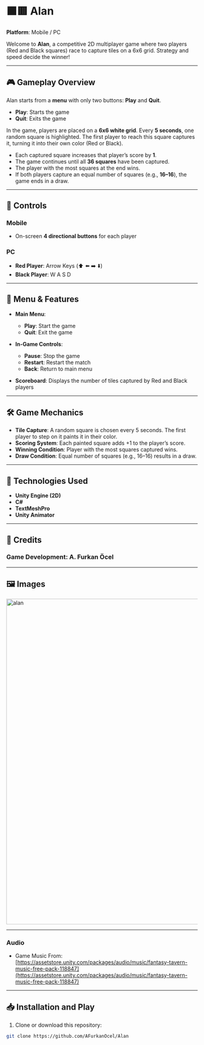# ⬛🟥 Alan

**Platform**: Mobile / PC  

Welcome to **Alan**, a competitive 2D multiplayer game where two players (Red and Black squares) race to capture tiles on a 6x6 grid. Strategy and speed decide the winner!  

---

## 🎮 Gameplay Overview

Alan starts from a **menu** with only two buttons: **Play** and **Quit**.  
- **Play**: Starts the game  
- **Quit**: Exits the game  

In the game, players are placed on a **6x6 white grid**. Every **5 seconds**, one random square is highlighted. The first player to reach this square captures it, turning it into their own color (Red or Black).  

- Each captured square increases that player’s score by **1**.  
- The game continues until all **36 squares** have been captured.  
- The player with the most squares at the end wins.  
- If both players capture an equal number of squares (e.g., **16–16**), the game ends in a draw.  

---

## 🧩 Controls

### **Mobile**
- On-screen **4 directional buttons** for each player  

### **PC**
- **Red Player**: Arrow Keys (⬆️ ⬅️ ➡️ ⬇️)  
- **Black Player**: W A S D  

---

## 🎨 Menu & Features

- **Main Menu**:  
  - **Play**: Start the game  
  - **Quit**: Exit the game  

- **In-Game Controls**:  
  - **Pause**: Stop the game  
  - **Restart**: Restart the match  
  - **Back**: Return to main menu  

- **Scoreboard**: Displays the number of tiles captured by Red and Black players  

---

## 🛠️ Game Mechanics

- **Tile Capture**: A random square is chosen every 5 seconds. The first player to step on it paints it in their color.  
- **Scoring System**: Each painted square adds +1 to the player’s score.  
- **Winning Condition**: Player with the most squares captured wins.  
- **Draw Condition**: Equal number of squares (e.g., 16–16) results in a draw.  

---

## 🔧 Technologies Used

- **Unity Engine (2D)**  
- **C#**  
- **TextMeshPro**  
- **Unity Animator**  

---

## 📜 Credits

### **Game Development**: A. Furkan Öcel  

---

## 🖼️ Images

<img width="1920" height="856" alt="alan" src="https://github.com/user-attachments/assets/12726f7a-7812-479f-9739-3f4fc7b6a30a" />


---

### **Audio**
- Game Music From: [https://assetstore.unity.com/packages/audio/music/fantasy-tavern-music-free-pack-118847](https://assetstore.unity.com/packages/audio/music/fantasy-tavern-music-free-pack-118847)  

---

## 📥 Installation and Play

1. Clone or download this repository:  

```bash
git clone https://github.com/AFurkanOcel/Alan
